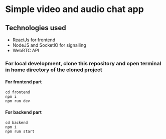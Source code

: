 # Simple video and audio chat app 

## Technologies used 
* ReactJs for frontend
* NodeJS and SocketIO for signalling
* WebRTC API


### For local development, clone this repository and open terminal in home directory of the cloned project

#### For frontend part
```cd frontend```<br>
```npm i```<br>
```npm run dev```

#### For backend part 
```cd backend```<br>
```npm i```<br>
```npm run start```